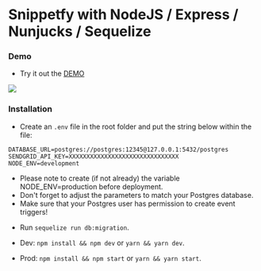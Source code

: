 # Snippetfy with NodeJS / Express / Nunjucks / Sequelize

### Demo

- Try it out the [DEMO](https://snippetfy-app.herokuapp.com/)

![](http://g.recordit.co/ivo1SciqTr.gif)

### Installation

- Create an `.env` file in the root folder and put the string below within the file:

`DATABASE_URL=postgres://postgres:12345@127.0.0.1:5432/postgres`\
`SENDGRID_API_KEY=XXXXXXXXXXXXXXXXXXXXXXXXXXXXXXX`\
`NODE_ENV=development`

* Please note to create (if not already) the variable NODE_ENV=production before deployment.
* Don't forget to adjust the parameters to match your Postgres database.
* Make sure that your Postgres user has permission to create event triggers!

- Run `sequelize run db:migration`.

- Dev: `npm install && npm dev` or `yarn && yarn dev`.
- Prod: `npm install && npm start` or `yarn && yarn start`.
